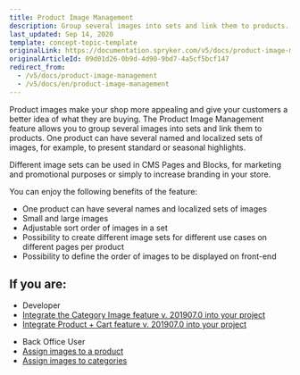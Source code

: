 ```yaml
---
title: Product Image Management
description: Group several images into sets and link them to products. One product can have several named and localized sets of images.
last_updated: Sep 14, 2020
template: concept-topic-template
originalLink: https://documentation.spryker.com/v5/docs/product-image-management
originalArticleId: 09d01d26-0b9d-4d90-9bd7-4a5cf5bcf147
redirect_from:
  - /v5/docs/product-image-management
  - /v5/docs/en/product-image-management
---
```


Product images make your shop more appealing and give your customers a better idea of what they are buying. The Product Image Management feature allows you to group several images into sets and link them to products. One product can have several named and localized sets of images, for example, to present standard or seasonal highlights.

Different image sets can be used in CMS Pages and Blocks, for marketing and promotional purposes or simply to increase branding in your store.

You can enjoy the following benefits of the feature:

* One product can have several names and localized sets of images
* Small and large images
* Adjustable sort order of images in a set
* Possibility to create different image sets for different use cases on different pages per product
* Possibility to define the order of images to be displayed on front-end

## If you are:

<div class="mr-container">
    <div class="mr-list-container">
        <!-- col1 -->
        <div class="mr-col">
            <ul class="mr-list mr-list-green">
                <li class="mr-title">Developer</li>
                <li><a href="/docs/scos/dev/feature-integration-guides/{{page.version}}/category-image-feature-integration.html" class="mr-link">Integrate the Category Image feature v. 201907.0 into your project</a></li>
                <li><a href/docs/scos/dev/feature-integration-guides/{{page.version}}/product-feature-integration.html" class="mr-link">Integrate Product + Cart feature v. 201907.0 into your project</a></li>
            </ul>
        </div>
        <!-- col2 -->
        <div class="mr-col">
            <ul class="mr-list mr-list-blue">
                <li class="mr-title"> Back Office User</li>
                <li><a href="/docs/scos/user/back-office-user-guides/{{page.version}}/catalog/products/abstract-products/creating-abstract-products-and-product-bundles.html#adding-images" class="mr-link">Assign images to a product</a></li>
                <li><a href="/docs/scos/user/back-office-user-guides/{{page.version}}/catalog/category/creating-categories.html" class="mr-link">Assign images to categories</a></li>
                </ul>
        </div>
         </div>
</div>
